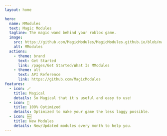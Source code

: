 ```yaml
---
layout: home

hero:
  name: MModules
  text: Magic Modules
  tagline: The magic wand behind your roblox game.
  image:
    src: https://github.com/MagicModules/MagicModules.github.io/blob/main/docs/icons/icon.png?raw=true
    alt: MModules
  actions:
    - theme: brand
      text: Get Started
      link: /pages/Get Started/What Is MModules
    - theme: alt
      text: API Reference
      link: https://github.com/MagicModules
features:
  - icon: 🪄
    title: Magical
    details: So Magical that it's useful and easy to use!
  - icon: 🚀
    title: 100% Optimized
    details: Optimized to make your game the less laggy possible.
  - icon: 🆕
    title: New Modules
    details: New/Updated modules every month to help you.
---
```


<style>
:root {
  --vp-home-hero-name-color: transparent;
  --vp-home-hero-name-background: -webkit-linear-gradient(120deg, #DB6A63 30%, #7B63DB);

  --vp-home-hero-image-background-image: linear-gradient(-45deg, #DB6A63 50%, #7B63DB 50%);
  --vp-home-hero-image-filter: blur(44px);
}
</style>
